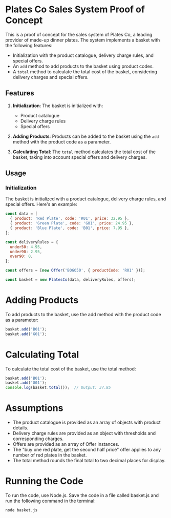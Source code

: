 # Plates Co Sales System Proof of Concept

This is a proof of concept for the sales system of Plates Co, a leading provider of made-up dinner plates. The system implements a basket with the following features:
- Initialization with the product catalogue, delivery charge rules, and special offers.
- An `add` method to add products to the basket using product codes.
- A `total` method to calculate the total cost of the basket, considering delivery charges and special offers.

## Features

1. **Initialization**: The basket is initialized with:
   - Product catalogue
   - Delivery charge rules
   - Special offers

2. **Adding Products**: Products can be added to the basket using the `add` method with the product code as a parameter.

3. **Calculating Total**: The `total` method calculates the total cost of the basket, taking into account special offers and delivery charges.

## Usage

### Initialization

The basket is initialized with a product catalogue, delivery charge rules, and special offers. Here's an example:
```javascript
const data = [
  { product: 'Red Plate', code: 'R01', price: 32.95 },
  { product: 'Green Plate', code: 'G01', price: 24.95 },
  { product: 'Blue Plate', code: 'B01', price: 7.95 },
];

const deliveryRules = {
  under50: 4.95,
  under90: 2.95,
  over90: 0,
};

const offers = [new Offer('BOGO50', { productCode: 'R01' })];

const basket = new PlatesCo(data, deliveryRules, offers);
```
# Adding Products
To add products to the basket, use the add method with the product code as a parameter:
```javascript
basket.add('B01');
basket.add('G01');
```

# Calculating Total
To calculate the total cost of the basket, use the total method:
```javascript
basket.add('B01');
basket.add('G01');
console.log(basket.total());  // Output: 37.85
```
# Assumptions
- The product catalogue is provided as an array of objects with product details.
- Delivery charge rules are provided as an object with thresholds and corresponding charges.
- Offers are provided as an array of Offer instances.
- The "buy one red plate, get the second half price" offer applies to any number of red plates in the basket.
- The total method rounds the final total to two decimal places for display.

# Running the Code
To run the code, use Node.js. Save the code in a file called basket.js and run the following command in the terminal:
```bash
node basket.js
```





